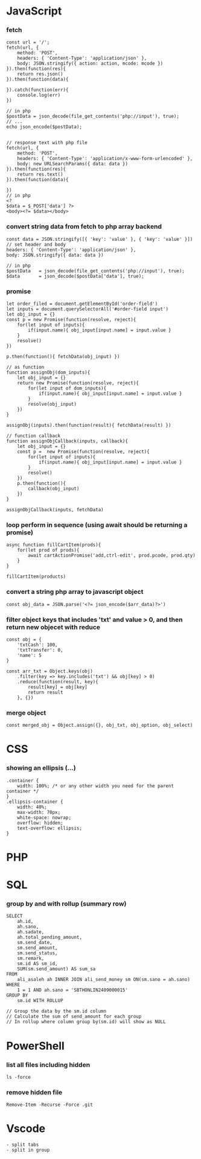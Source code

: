 # JavaScript
### fetch
```
const url = '/';
fetch(url, {
    method: 'POST',
    headers: { 'Content-Type': 'application/json' },
    body: JSON.stringify({ action: action, mcode: mcode })
}).then(function(res){
    return res.json()
}).then(function(data){

}).catch(function(err){
    console.log(err)
})

// in php
$postData = json_decode(file_get_contents('php://input'), true);
// ...
echo json_encode($postData);


// response text with php file
fetch(url, {
    method: 'POST',
    headers: { 'Content-Type': 'application/x-www-form-urlencoded' },
    body: new URLSearchParams({ data: data })
}).then(function(res){
    return res.text()
}).then(function(data){

})
// in php
<?
$data = $_POST['data'] ?>
<body><?= $data></body>
```

### convert string data from fetch to php array backend
```
const data = JSON.stringify([{ 'key': 'value' }, { 'key': 'value' }])
// set header and body
headers: { 'Content-Type': 'application/json' },
body: JSON.stringify({ data: data })

// in php
$postData 	= json_decode(file_get_contents('php://input'), true);
$data 		= json_decode($postData['data'], true);
```

### promise
```
let order_filed = document.getElementById('order-field')
let inputs = document.querySelectorAll('#order-field input')
let obj_input = {}
const p = new Promise(function(resolve, reject){
    for(let input of inputs){
        if(input.name){ obj_input[input.name] = input.value }
    }
    resolve()
})

p.then(function(){ fetchData(obj_input) })

// as function
function assignObj(dom_inputs){
    let obj_input = {}
    return new Promise(function(resolve, reject){
        for(let input of dom_inputs){
            if(input.name){ obj_input[input.name] = input.value }
        }
        resolve(obj_input)
    })
}

assignObj(inputs).then(function(result){ fetchData(result) })

// function callback
function assignObjCallback(inputs, callback){
    let obj_input = {}
    const p =  new Promise(function(resolve, reject){
        for(let input of inputs){
            if(input.name){ obj_input[input.name] = input.value }
        }
        resolve()
    })
    p.then(function(){
        callback(obj_input)
    })
}

assignObjCallback(inputs, fetchData)
```

### loop perform in sequence (using await should be returning a promise)
```
async function fillCartItem(prods){
    for(let prod of prods){
        await cartActionPromise('add,ctrl-edit', prod.pcode, prod.qty)
    }
}

fillCartItem(products)
```

### convert a string php array to javascript object
```
const obj_data = JSON.parse('<?= json_encode($arr_data)?>')
```

### filter object keys that includes 'txt' and value > 0, and then return new objecet with reduce
```
const obj = {
    'txtCash': 100,
    'txtTransfer': 0,
    'name': 5
}

const arr_txt = Object.keys(obj)
    .filter(key => key.includes('txt') && obj[key] > 0)
    .reduce(function(result, key){
        result[key] = obj[key]
        return result
    }, {})
```

### merge object
```
const merged_obj = Object.assign({}, obj_txt, obj_option, obj_select)
```

### 

# CSS
### showing an ellipsis (...)
```
.container {
    width: 100%; /* or any other width you need for the parent container */
}
.ellipsis-container {
    width: 40%;
    max-width: 70px;
    white-space: nowrap;
    overflow: hidden;
    text-overflow: ellipsis;
}
```

# PHP

### 

# SQL

### group by and with rollup (summary row)
```
SELECT
    ah.id,
    ah.sano,
    ah.sadate,
    ah.total_pending_amount,
    sm.send_date,
    sm.send_amount,
    sm.send_status,
    sm.remark,
    sm.id AS sm_id,
    SUM(sm.send_amount) AS sum_sa
FROM
    ali_asaleh ah INNER JOIN ali_send_money sm ON(sm.sano = ah.sano)
WHERE
    1 = 1 AND ah.sano = 'SBTHONLIN2409000015'
GROUP BY
    sm.id WITH ROLLUP

// Group the data by the sm.id column
// Calculate the sum of send_amount for each group
// In rollup where column group by(sm.id) will show as NULL
```

### 

# PowerShell

### list all files including hidden
```
ls -force
```

### remove hidden file
```
Remove-Item -Recurse -Force .git
```

# Vscode
```
- split tabs
- split in group
```
